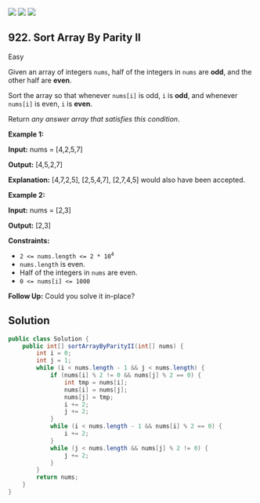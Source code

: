 [![](https://img.shields.io/github/stars/javadev/LeetCode-in-Java?label=Stars&style=flat-square)](https://github.com/javadev/LeetCode-in-Java)
[![](https://img.shields.io/github/forks/javadev/LeetCode-in-Java?label=Fork%20me%20on%20GitHub%20&style=flat-square)](https://github.com/javadev/LeetCode-in-Java/fork)
[![](https://img.shields.io/badge/-LeetCode%20in%20Kotlin-blue?style=flat-square)](https://github.com/javadev/LeetCode-in-Kotlin)

## 922\. Sort Array By Parity II

Easy

Given an array of integers `nums`, half of the integers in `nums` are **odd**, and the other half are **even**.

Sort the array so that whenever `nums[i]` is odd, `i` is **odd**, and whenever `nums[i]` is even, `i` is **even**.

Return _any answer array that satisfies this condition_.

**Example 1:**

**Input:** nums = [4,2,5,7]

**Output:** [4,5,2,7]

**Explanation:** [4,7,2,5], [2,5,4,7], [2,7,4,5] would also have been accepted.

**Example 2:**

**Input:** nums = [2,3]

**Output:** [2,3]

**Constraints:**

*   <code>2 <= nums.length <= 2 * 10<sup>4</sup></code>
*   `nums.length` is even.
*   Half of the integers in `nums` are even.
*   `0 <= nums[i] <= 1000`

**Follow Up:** Could you solve it in-place?

## Solution

```java
public class Solution {
    public int[] sortArrayByParityII(int[] nums) {
        int i = 0;
        int j = 1;
        while (i < nums.length - 1 && j < nums.length) {
            if (nums[i] % 2 != 0 && nums[j] % 2 == 0) {
                int tmp = nums[i];
                nums[i] = nums[j];
                nums[j] = tmp;
                i += 2;
                j += 2;
            }
            while (i < nums.length - 1 && nums[i] % 2 == 0) {
                i += 2;
            }
            while (j < nums.length && nums[j] % 2 != 0) {
                j += 2;
            }
        }
        return nums;
    }
}
```